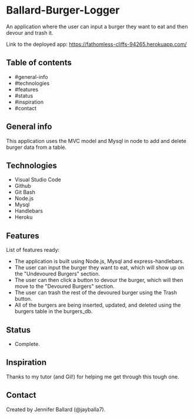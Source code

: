 # Ballard-Burger-Logger
An application where the user can input a burger they want to eat and then devour and trash it.

Link to the deployed app: https://fathomless-cliffs-94265.herokuapp.com/

## Table of contents
* #general-info
* #technologies
* #features
* #status
* #inspiration
* #contact

## General info
This application uses the MVC model and Mysql in node to add and delete burger data from a table.

## Technologies
* Visual Studio Code
* Github
* Git Bash
* Node.js
* Mysql
* Handlebars
* Heroku

## Features
List of features ready:
* The application is built using Node.js, Mysql and express-handlebars.
* The user can input the burger they want to eat, which will show up on the "Undevoured Burgers" section.
* The user can then click a button to devour the burger, which will then move to the "Devoured Burgers" section.
* The user can trash the rest of the devoured burger using the Trash button.
* All of the burgers are being inserted, updated, and deleted using the burgers table in the burgers_db.

## Status
* Complete.

## Inspiration
Thanks to my tutor (and Gil!) for helping me get through this tough one.

## Contact
Created by Jennifer Ballard (@jayballa7).